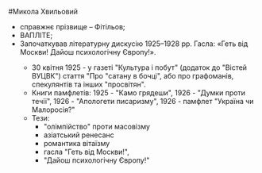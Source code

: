 #Микола Хвильовий

<ul>
<li>справжнє прізвище – Фітільов;</li>
<li>ВАПЛІТЕ;</li>
<li>Започаткував літературну дискусію 1925–1928 рр. Гасла: «Геть від Москви! Дайош психологічну Європу!».</li>
<ul>
	<li>30 квітня 1925 - у газеті "Культура і побут" (додаток до "Вістей ВУЦВК") стаття "Про "сатану в бочці", або про графоманів, спекулянтів та інших "просвітян".</li>
<li>Книги памфлетів: 1925 - "Камо грядеши", 1926 - "Думки проти течії", 1926 - "Апологети писаризму", 1926 - памфлет "Україна чи Малоросія?"</li>
<li>Тези:
	<ul>
		<li>"олімпійство" проти масовізму</li>
<li>азіатський ренесанс</li>
<li>романтика вітаїзму</li>
<li>гасла "Геть від Москви!",</li>
<li>"Дайош психологічну Європу!"</li>
</ul>	
</li>

</ul>	
</ul>